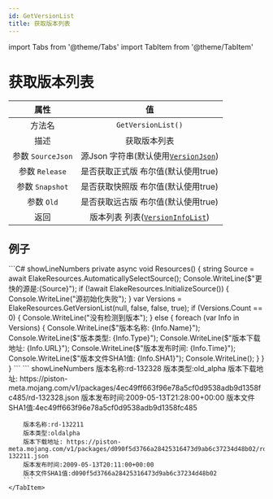 ```yaml
---
id: GetVersionList
title: 获取版本列表
---
```


import Tabs from '@theme/Tabs'
import TabItem from '@theme/TabItem'

# 获取版本列表

|       属性        |                           值                           |
| :---------------: | :----------------------------------------------------: |
|      方法名       |                   `GetVersionList()`                   |
|       描述        |                      获取版本列表                      |
| 参数 `SourceJson` | 源Json 字符串(默认使用[`VersionJson`](../Variables/VersionJson)) |
|  参数 `Release`   |          是否获取正式版 布尔值(默认使用true)           |
|  参数 `Snapshot`  |          是否获取快照版 布尔值(默认使用true)           |
|    参数 `Old`     |          是否获取远古版 布尔值(默认使用true)           |
|       返回        | 版本列表 列表([`VersionInfoList`](../Return/VersionInfoList)) |

## 例子

<Tabs>
    <TabItem value="Code" label="代码">
        ```C# showLineNumbers
        private async void Resources()
        {
            string Source = await ElakeResources.AutomaticallySelectSource();
            Console.WriteLine($"更快的源是:{Source}");
            if (!await ElakeResources.InitializeSource())
            {
                Console.WriteLine("源初始化失败");
            }
            var Versions = ElakeResources.GetVersionList(null, false, false, true);
            if (Versions.Count == 0)
            {
                Console.WriteLine("没有检测到版本");
            }
            else
            {
                foreach (var Info in Versions)
                {
                    Console.WriteLine($"版本名称: {Info.Name}");
                    Console.WriteLine($"版本类型: {Info.Type}");
                    Console.WriteLine($"版本下载地址: {Info.URL}");
                    Console.WriteLine($"版本发布时间: {Info.Time}");
                    Console.WriteLine($"版本文件SHA1值: {Info.SHA1}");
                    Console.WriteLine();
                }
            }
        }
        ```
    </TabItem>
    <TabItem value="Return" label="返回">
        ``` showLineNumbers
        版本名称:rd-132328
        版本类型:old_alpha
        版本下载地址: https://piston-meta.mojang.com/v1/packages/4ec49ff663f96e78a5cf0d9538adb9d1358fc485/rd-132328.json
        版本发布时间:2009-05-13T21:28:00+00:00
        版本文件SHA1值:4ec49ff663f96e78a5cf0d9538adb9d1358fc485

        版本名称:rd-132211
        版本类型:oldalpha
        版本下载地址: https://piston-meta.mojang.com/v1/packages/d090f5d3766a28425316473d9ab6c37234d48b02/rd-132211.json
        版本发布时间:2009-05-13T20:11:00+00:00
        版本文件SHA1值:d090f5d3766a28425316473d9ab6c37234d48b02
        ```
    </TabItem>
</Tabs>
